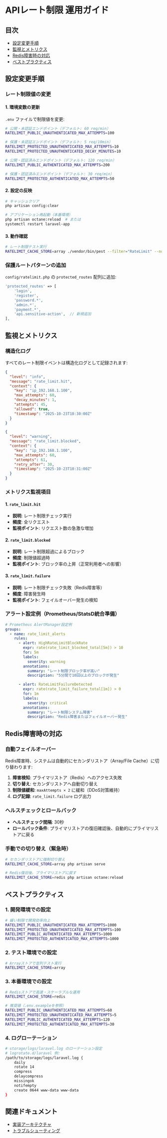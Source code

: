 # APIレート制限 運用ガイド

## 目次
- [設定変更手順](#設定変更手順)
- [監視とメトリクス](#監視とメトリクス)
- [Redis障害時の対応](#redis障害時の対応)
- [ベストプラクティス](#ベストプラクティス)

## 設定変更手順

### レート制限値の変更

#### 1. 環境変数の更新
`.env` ファイルで制限値を変更:

```bash
# 公開・未認証エンドポイント（デフォルト: 60 req/min）
RATELIMIT_PUBLIC_UNAUTHENTICATED_MAX_ATTEMPTS=100

# 保護・未認証エンドポイント（デフォルト: 5 req/10min）
RATELIMIT_PROTECTED_UNAUTHENTICATED_MAX_ATTEMPTS=10
RATELIMIT_PROTECTED_UNAUTHENTICATED_DECAY_MINUTES=10

# 公開・認証済みエンドポイント（デフォルト: 120 req/min）
RATELIMIT_PUBLIC_AUTHENTICATED_MAX_ATTEMPTS=200

# 保護・認証済みエンドポイント（デフォルト: 30 req/min）
RATELIMIT_PROTECTED_AUTHENTICATED_MAX_ATTEMPTS=50
```

#### 2. 設定の反映
```bash
# キャッシュクリア
php artisan config:clear

# アプリケーション再起動（本番環境）
php artisan octane:reload  # または
systemctl restart laravel-app
```

#### 3. 動作確認
```bash
# レート制限テスト実行
RATELIMIT_CACHE_STORE=array ./vendor/bin/pest --filter="RateLimit" --no-coverage
```

### 保護ルートパターンの追加

`config/ratelimit.php` の `protected_routes` 配列に追加:

```php
'protected_routes' => [
    'login',
    'register',
    'password.*',
    'admin.*',
    'payment.*',
    'api.sensitive-action',  // 新規追加
],
```

## 監視とメトリクス

### 構造化ログ

すべてのレート制限イベントは構造化ログとして記録されます:

```json
{
  "level": "info",
  "message": "rate_limit.hit",
  "context": {
    "key": "ip_192.168.1.100",
    "max_attempts": 60,
    "decay_minutes": 1,
    "attempts": 45,
    "allowed": true,
    "timestamp": "2025-10-23T10:30:00Z"
  }
}
```

```json
{
  "level": "warning",
  "message": "rate_limit.blocked",
  "context": {
    "key": "ip_192.168.1.100",
    "max_attempts": 60,
    "attempts": 61,
    "retry_after": 30,
    "timestamp": "2025-10-23T10:31:00Z"
  }
}
```

### メトリクス監視項目

#### 1. `rate_limit.hit`
- **説明**: レート制限チェック実行
- **頻度**: 全リクエスト
- **監視ポイント**: リクエスト数の急激な増加

#### 2. `rate_limit.blocked`
- **説明**: レート制限超過によるブロック
- **頻度**: 制限値超過時
- **監視ポイント**: ブロック率の上昇（正常利用者への影響）

#### 3. `rate_limit.failure`
- **説明**: レート制限チェック失敗（Redis障害等）
- **頻度**: 障害発生時
- **監視ポイント**: フェイルオーバー発生の検知

### アラート設定例（Prometheus/StatsD統合準備）

```yaml
# Prometheus AlertManager設定例
groups:
  - name: rate_limit_alerts
    rules:
      - alert: HighRateLimitBlockRate
        expr: rate(rate_limit_blocked_total[5m]) > 10
        for: 5m
        labels:
          severity: warning
        annotations:
          summary: "レート制限ブロック率が高い"
          description: "5分間で10回以上のブロックが発生"

      - alert: RateLimitFailureDetected
        expr: rate(rate_limit_failure_total[1m]) > 0
        for: 1m
        labels:
          severity: critical
        annotations:
          summary: "レート制限システム障害"
          description: "Redis障害またはフェイルオーバー発生"
```

## Redis障害時の対応

### 自動フェイルオーバー

Redis障害時、システムは自動的にセカンダリストア（Array/File Cache）に切り替わります:

1. **障害検知**: プライマリストア（Redis）へのアクセス失敗
2. **切り替え**: セカンダリストアへ自動切り替え
3. **制限値緩和**: `maxAttempts × 2` に緩和（DDoS対策維持）
4. **ログ記録**: `rate_limit.failure` ログ出力

### ヘルスチェックとロールバック

- **ヘルスチェック間隔**: 30秒
- **ロールバック条件**: プライマリストアの復旧確認後、自動的にプライマリストアに戻る

### 手動での切り替え（緊急時）

```bash
# セカンダリストアに強制切り替え
RATELIMIT_CACHE_STORE=array php artisan serve

# Redis復旧後、プライマリストアに戻す
RATELIMIT_CACHE_STORE=redis php artisan octane:reload
```

## ベストプラクティス

### 1. 開発環境での設定
```bash
# 緩い制限で開発効率向上
RATELIMIT_PUBLIC_UNAUTHENTICATED_MAX_ATTEMPTS=1000
RATELIMIT_PROTECTED_UNAUTHENTICATED_MAX_ATTEMPTS=100
RATELIMIT_PUBLIC_AUTHENTICATED_MAX_ATTEMPTS=1000
RATELIMIT_PROTECTED_AUTHENTICATED_MAX_ATTEMPTS=1000
```

### 2. テスト環境での設定
```bash
# Arrayストアで並列テスト実行
RATELIMIT_CACHE_STORE=array
```

### 3. 本番環境での設定
```bash
# Redisストアで高速・スケーラブルな運用
RATELIMIT_CACHE_STORE=redis

# 推奨値（.env.exampleを参照）
RATELIMIT_PUBLIC_UNAUTHENTICATED_MAX_ATTEMPTS=60
RATELIMIT_PROTECTED_UNAUTHENTICATED_MAX_ATTEMPTS=5
RATELIMIT_PUBLIC_AUTHENTICATED_MAX_ATTEMPTS=120
RATELIMIT_PROTECTED_AUTHENTICATED_MAX_ATTEMPTS=30
```

### 4. ログローテーション
```bash
# storage/logs/laravel.log のローテーション設定
# logrotate.d/laravel 例:
/path/to/storage/logs/laravel.log {
    daily
    rotate 14
    compress
    delaycompress
    missingok
    notifempty
    create 0644 www-data www-data
}
```

## 関連ドキュメント

- [実装アーキテクチャ](./RATELIMIT_IMPLEMENTATION.md)
- [トラブルシューティング](./RATELIMIT_TROUBLESHOOTING.md)
